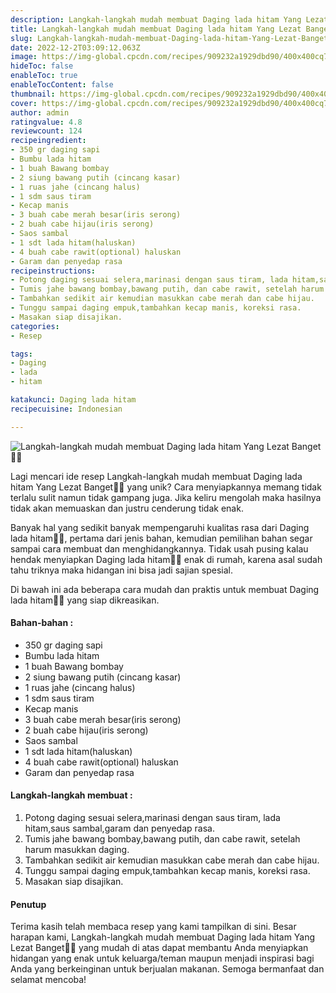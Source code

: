 ```yaml
---
description: Langkah-langkah mudah membuat Daging lada hitam Yang Lezat Banget"
title: Langkah-langkah mudah membuat Daging lada hitam Yang Lezat Banget
slug: Langkah-langkah-mudah-membuat-Daging-lada-hitam-Yang-Lezat-Banget
date: 2022-12-2T03:09:12.063Z
image: https://img-global.cpcdn.com/recipes/909232a1929dbd90/400x400cq70/photo.jpg
hideToc: false
enableToc: true
enableTocContent: false
thumbnail: https://img-global.cpcdn.com/recipes/909232a1929dbd90/400x400cq70/photo.jpg
cover: https://img-global.cpcdn.com/recipes/909232a1929dbd90/400x400cq70/photo.jpg
author: admin
ratingvalue: 4.8
reviewcount: 124
recipeingredient:
- 350 gr daging sapi
- Bumbu lada hitam
- 1 buah Bawang bombay
- 2 siung bawang putih (cincang kasar)
- 1 ruas jahe (cincang halus)
- 1 sdm saus tiram
- Kecap manis
- 3 buah cabe merah besar(iris serong)
- 2 buah cabe hijau(iris serong)
- Saos sambal
- 1 sdt lada hitam(haluskan)
- 4 buah cabe rawit(optional) haluskan
- Garam dan penyedap rasa
recipeinstructions:
- Potong daging sesuai selera,marinasi dengan saus tiram, lada hitam,saus sambal,garam dan penyedap rasa.
- Tumis jahe bawang bombay,bawang putih, dan cabe rawit, setelah harum masukkan daging.
- Tambahkan sedikit air kemudian masukkan cabe merah dan cabe hijau.
- Tunggu sampai daging empuk,tambahkan kecap manis, koreksi rasa.
- Masakan siap disajikan.
categories:
- Resep

tags:
- Daging
- lada
- hitam

katakunci: Daging lada hitam
recipecuisine: Indonesian

---
```


![Langkah-langkah mudah membuat Daging lada hitam Yang Lezat Banget👩‍🍳](https://img-global.cpcdn.com/recipes/909232a1929dbd90/400x400cq70/photo.jpg)

Lagi mencari ide resep Langkah-langkah mudah membuat Daging lada hitam Yang Lezat Banget👩‍🍳 yang unik? Cara menyiapkannya memang tidak terlalu sulit namun tidak gampang juga. Jika keliru mengolah maka hasilnya tidak akan memuaskan dan justru cenderung tidak enak.

Banyak hal yang sedikit banyak mempengaruhi kualitas rasa dari Daging lada hitam👩‍🍳, pertama dari jenis bahan, kemudian pemilihan bahan segar sampai cara membuat dan menghidangkannya. Tidak usah pusing kalau hendak menyiapkan Daging lada hitam👩‍🍳 enak di rumah, karena asal sudah tahu triknya maka hidangan ini bisa jadi sajian spesial.

Di bawah ini ada beberapa cara mudah dan praktis untuk membuat Daging lada hitam👩‍🍳 yang siap dikreasikan.

<!--inarticleads1-->

#### Bahan-bahan :

- 350 gr daging sapi
- Bumbu lada hitam
- 1 buah Bawang bombay
- 2 siung bawang putih (cincang kasar)
- 1 ruas jahe (cincang halus)
- 1 sdm saus tiram
- Kecap manis
- 3 buah cabe merah besar(iris serong)
- 2 buah cabe hijau(iris serong)
- Saos sambal
- 1 sdt lada hitam(haluskan)
- 4 buah cabe rawit(optional) haluskan
- Garam dan penyedap rasa

<!--inarticleads2-->

#### Langkah-langkah membuat :

1. Potong daging sesuai selera,marinasi dengan saus tiram, lada hitam,saus sambal,garam dan penyedap rasa.
1. Tumis jahe bawang bombay,bawang putih, dan cabe rawit, setelah harum masukkan daging.
1. Tambahkan sedikit air kemudian masukkan cabe merah dan cabe hijau.
1. Tunggu sampai daging empuk,tambahkan kecap manis, koreksi rasa.
1. Masakan siap disajikan.

#### Penutup

Terima kasih telah membaca resep yang kami tampilkan di sini. Besar harapan kami, Langkah-langkah mudah membuat Daging lada hitam Yang Lezat Banget👩‍🍳 yang mudah di atas dapat membantu Anda menyiapkan hidangan yang enak untuk keluarga/teman maupun menjadi inspirasi bagi Anda yang berkeinginan untuk berjualan makanan. Semoga bermanfaat dan selamat mencoba!